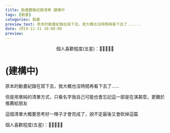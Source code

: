 ```yaml
---
title: 動畫觀看紀錄清單 建構中
tags: [動畫]
categories: 動畫
preview_text: 原本的動畫紀錄在寫下去，我大概也沒時間再看下去了......
date: 2019-12-31 10:00:00
preview: 
---
```




<center>個人喜歡程度(五星)：💓💓💓💓💓</center>



# (建構中)

原本的動畫紀錄在寫下去，我大概也沒時間再看下去了......

但是用單純的清單方式，只看名字我自己可能也會忘記這一部是在演甚麼，更難於推薦給朋友

這個清單大概要思考好一陣子才會完成了，說不定最後又會砍掉這篇

個人喜歡程度(五星)：💓💓💓💓💓